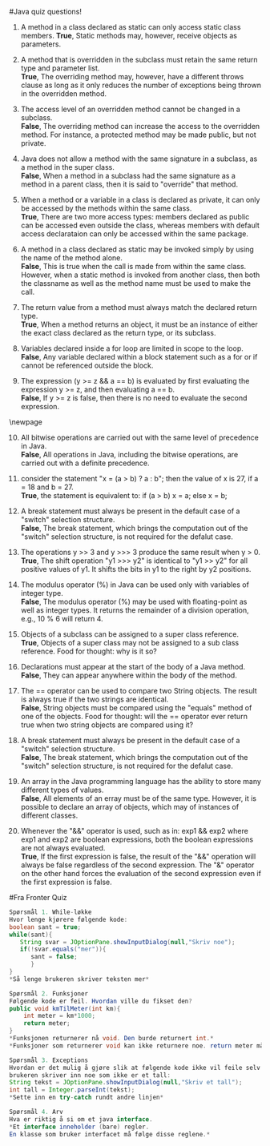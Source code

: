 #Java quiz questions!

1. A method in a class declared as static can only access static class members.
**True**, Static methods may, however, receive objects as parameters.

2. A method that is overridden in the subclass must retain the same return type and parameter list.  
**True**, The overriding method may, however, have a different throws clause as long as it only reduces the number of exceptions being thrown in the overridden method.

3. The access level of an overridden method cannot be changed in a subclass.  
**False**, The overriding method can increase the access to the overridden method. For instance, a protected method may be made public, but not private. 

4. Java does not allow a method with the same signature in a subclass, as a method in the super class.  
**False**, When a method in a subclass had the same signature as a method in a parent class, then it is said to "override" that method.

5. When a method or a variable in a class is declared as private, it can only be accessed by the methods within the same class.  
**True**, There are two more access types: members declared as public can be accessed even outside the class, whereas members with 
default access declarataion can only be accessed within the same package.

6. A method in a class declared as static may be invoked simply by using the name of the method alone.  
**False**, This is true when the call is made from within the same class. However, when a static method is invoked from another 
class, then both the classname as well as the method name must be used to make the call.

7. The return value from a method must always match the declared return type.  
**True**, When a method returns an object, it must be an instance of either the exact class declared as the return type, or its subclass.

8. Variables declared inside a for loop are limited in scope to the loop.  
**False**, Any variable declared within a block statement such as a for or if cannot be referenced outside the block.

9. The expression (y >= z && a == b) is evaluated by first evaluating the expression y >= z, and then evaluating a == b.  
**False**, If y >= z is false, then there is no need to evaluate the second expression.

\newpage

10. All bitwise operations are carried out with the same level of precedence in Java.  
**False**, All operations in Java, including the bitwise operations, are carried out with a definite precedence.

11. consider the statement "x = (a > b) ? a : b"; then the value of x is 27, if a = 18 and b = 27.  
**True**, the statement is equivalent to: if (a > b) x = a; else x = b;

12. A break statement must always be present in the default case of a "switch" selection structure.  
**False**, The break statement, which brings the computation out of the "switch" selection structure, is not required for the defalut case.

13. The operations y >> 3 and y >>> 3 produce the same result when y > 0.  
**True**, The shift operation "y1 >>> y2" is identical to "y1 >> y2" for all positive values of y1. It shifts the bits in y1 to the right by y2 positions.

14. The modulus operator (%) in Java can be used only with variables of integer type.  
**False**, The modulus operator (%) may be used with floating-point as well as integer types. It returns the remainder of a division operation, e.g., 10 % 6 will return 4.

15. Objects of a subclass can be assigned to a super class reference.  
**True**, Objects of a super class may not be assigned to a sub class reference. Food for thought: why is it so?

16. Declarations must appear at the start of the body of a Java method.  
**False**, They can appear anywhere within the body of the method.

17. The == operator can be used to compare two String objects. The result is always true if the two strings are identical.  
**False**, String objects must be compared using the "equals" method of one of the objects. Food for thought: will the == operator ever return true when two string objects are compared using it?

18. A break statement must always be present in the default case of a "switch" selection structure.  
**False**, The break statement, which brings the computation out of the "switch" selection structure, is not required for the defalut case.

19. An array in the Java programming language has the ability to store many different types of values.  
**False**, All elements of an erray must be of the same type. However, it is possible to declare an array of objects, which may of instances of different classes.

20. Whenever the "&&" operator is used, such as in: exp1 && exp2 where exp1 and exp2 are boolean expressions, both the boolean expressions are not always evaluated.  
**True**, If the first expression is false, the result of the "&&" operation will always be false regardless of the second expression. The "&" operator on the other hand forces the evaluation of the second expression even if the first expression is false.

#Fra Fronter Quiz
```java
Spørsmål 1. While-løkke
Hvor lenge kjørere følgende kode:
boolean sant = true;
while(sant){
   String svar = JOptionPane.showInputDialog(null,"Skriv noe");
   if(!svar.equals("mer")){
      sant = false;
	  }
}
*Så lenge brukeren skriver teksten mer*

Spørsmål 2. Funksjoner
Følgende kode er feil. Hvordan ville du fikset den?
public void kmTilMeter(int km){
    int meter = km*1000;
    return meter;
}
*Funksjonen returnerer nå void. Den burde returnert int.*
*Funksjoner som returnerer void kan ikke returnere noe. return meter må fjenes*

Spørsmål 3. Exceptions
Hvordan er det mulig å gjøre slik at følgende kode ikke vil feile selv når 
brukeren skriver inn noe som ikke er et tall:
String tekst = JOptionPane.showInputDialog(null,"Skriv et tall");
int tall = Integer.parseInt(tekst);
*Sette inn en try-catch rundt andre linjen*

Spørsmål 4. Arv
Hva er riktig å si om et java interface.
*Et interface inneholder (bare) regler. 
En klasse som bruker interfacet må følge disse reglene.*
```